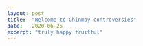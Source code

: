 ```yaml
---
layout: post
title:  "Welcome to Chinmoy controversies"
date:   2020-06-25
excerpt: "truly happy fruitful"
---
```

